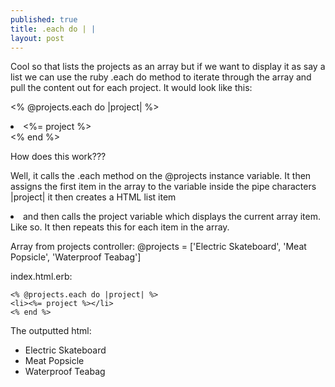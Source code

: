 ```yaml
---
published: true
title: .each do | |
layout: post
---
```

Cool so that lists the projects as an array but if we want to display it as say a list we can use the ruby .each do method to iterate through the array and pull the content out for each project. It would look like this:

<% @projects.each do |project| %>
    <li><%= project %></li>
<% end %>


How does this work???

Well, it calls the .each method on the @projects instance variable. It then assigns the first item in the array to the variable inside the pipe characters |project| 
it then creates a HTML list item <li> and then calls the project variable which displays the current array item. Like so. It then repeats this for each item in the array. 

Array from projects controller:     @projects = ['Electric Skateboard', 'Meat Popsicle', 'Waterproof Teabag']

index.html.erb:


    <% @projects.each do |project| %>
    <li><%= project %></li>
    <% end %>



The outputted html:

<ul>
    <li>Electric Skateboard</li>
   <li> Meat Popsicle</li>
    <li>Waterproof Teabag</li>
</ul>